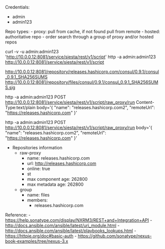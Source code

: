 Credentials:
- admin
- admin123

Repo types:
    - proxy: pull from cache, if not found pull from remote
    - hosted: authoritative repo
    - order search through a group of proxy and/or hosted repos

curl -v -u admin:admin123 'http://10.0.0.12:8081/service/siesta/rest/v1/script'
http -a admin:admin123 http://10.0.0.12:8081/service/siesta/rest/v1/script

http://10.0.0.12:8081/repository/releases.hashicorp.com/consul/0.9.1/consul_0.9.1_SHA256SUMS
http://10.0.0.12:8081/repository/files/consul/0.9.1/consul_0.9.1_SHA256SUMS.sig

http -a admin:admin123 POST http://10.0.0.12:8081/service/siesta/rest/v1/script/raw_proxy/run Content-Type:text/plain body='{ "name": "releases.hashicorp.com2", "remoteUrl": "https://releases.hashicorp.com" }'

http -a admin:admin123 POST http://10.0.0.12:8081/service/siesta/rest/v1/script/raw_proxy/run body='{ "name": "releases.hashicorp.com2", "remoteUrl": "https://releases.hashicorp.com" }'

- Repositories information
    - raw-proxy
        - name: releases.hashicorp.com
        - url: http://releases.hashicorp.com
        - online: true
        - st
        - max component age: 262800
        - max metadata age: 262800
    - group
        - name: files
        - members:
            - releases.hashicorp.com


Reference:
    - https://help.sonatype.com/display/NXRM3/REST+and+Integration+API
    - http://docs.ansible.com/ansible/latest/uri_module.html
    - http://docs.ansible.com/ansible/latest/playbooks_lookups.html
    - https://httpie.org/doc#basic-auth
    - https://github.com/sonatype/nexus-book-examples/tree/nexus-3.x
